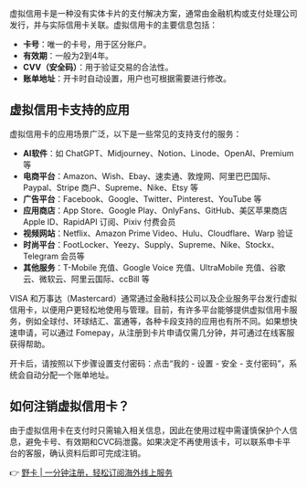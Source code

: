 虚拟信用卡是一种没有实体卡片的支付解决方案，通常由金融机构或支付处理公司发行，并与实际信用卡关联。虚拟信用卡的主要信息包括：

- **卡号**：唯一的卡号，用于区分账户。
- **有效期**：一般为2到4年。
- **CVV（安全码）**：用于验证交易的合法性。
- **账单地址**：开卡时自动设置，用户也可根据需要进行修改。

## 虚拟信用卡支持的应用

虚拟信用卡的应用场景广泛，以下是一些常见的支持支付的服务：

- **AI软件**：如 ChatGPT、Midjourney、Notion、Linode、OpenAI、Premium 等
- **电商平台**：Amazon、Wish、Ebay、速卖通、敦煌网、阿里巴巴国际、Paypal、Stripe 商户、Supreme、Nike、Etsy 等
- **广告平台**：Facebook、Google、Twitter、Pinterest、YouTube 等
- **应用商店**：App Store、Google Play、OnlyFans、GitHub、美区苹果商店 Apple ID、RapidAPI 订阅、Pixiv 付费会员
- **视频网站**：Netflix、Amazon Prime Video、Hulu、Cloudflare、Warp 验证
- **时尚平台**：FootLocker、Yeezy、Supply、Supreme、Nike、Stockx、Telegram 会员等
- **其他服务**：T-Mobile 充值、Google Voice 充值、UltraMobile 充值、谷歌云、微软云、阿里云国际、ccBill 等

VISA 和万事达（Mastercard）通常通过金融科技公司以及企业服务平台发行虚拟信用卡，以便用户更轻松地使用与管理。目前，有许多平台能够提供虚拟信用卡服务，例如全球付、环球结汇、富通等，各种卡段支持的应用也有所不同。如果想快速申请，可以通过 Fomepay，从注册到卡片申请仅需几分钟，并可通过在线客服获得帮助。

开卡后，请按照以下步骤设置支付密码：点击“我的 - 设置 - 安全 - 支付密码”，系统会自动分配一个账单地址。

## 如何注销虚拟信用卡？

由于虚拟信用卡在支付时只需输入相关信息，因此在使用过程中需谨慎保护个人信息，避免卡号、有效期和CVC码泄露。如果决定不再使用该卡，可以联系申卡平台的客服，确认资料后即可完成注销。

👉 [野卡 | 一分钟注册，轻松订阅海外线上服务](https://bit.ly/bewildcard)